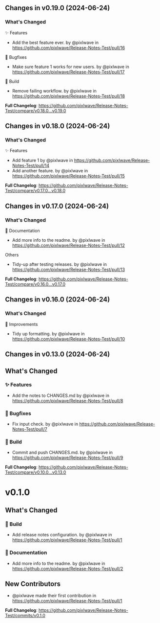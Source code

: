 ## Changes in v0.19.0 (2024-06-24)

### What's Changed

✨ Features
* Add the best feature ever. by @pixlwave in https://github.com/pixlwave/Release-Notes-Test/pull/16

🐛 Bugfixes
* Make sure feature 1 works for new users. by @pixlwave in https://github.com/pixlwave/Release-Notes-Test/pull/17

🧱 Build
* Remove failing workflow. by @pixlwave in https://github.com/pixlwave/Release-Notes-Test/pull/18


**Full Changelog**: https://github.com/pixlwave/Release-Notes-Test/compare/v0.18.0...v0.19.0

## Changes in v0.18.0 (2024-06-24)

### What's Changed

✨ Features
* Add feature 1 by @pixlwave in https://github.com/pixlwave/Release-Notes-Test/pull/14
* Add another feature. by @pixlwave in https://github.com/pixlwave/Release-Notes-Test/pull/15


**Full Changelog**: https://github.com/pixlwave/Release-Notes-Test/compare/v0.17.0...v0.18.0

## Changes in v0.17.0 (2024-06-24)

### What's Changed

📄 Documentation
* Add more info to the readme. by @pixlwave in https://github.com/pixlwave/Release-Notes-Test/pull/12

Others
* Tidy-up after testing releases. by @pixlwave in https://github.com/pixlwave/Release-Notes-Test/pull/13


**Full Changelog**: https://github.com/pixlwave/Release-Notes-Test/compare/v0.16.0...v0.17.0

## Changes in v0.16.0 (2024-06-24)

### What's Changed
🙌 Improvements
* Tidy up formatting. by @pixlwave in https://github.com/pixlwave/Release-Notes-Test/pull/10

## Changes in v0.13.0 (2024-06-24)

## What's Changed
### ✨ Features
* Add the notes to CHANGES.md by @pixlwave in https://github.com/pixlwave/Release-Notes-Test/pull/8
### 🐛 Bugfixes
* Fix input check. by @pixlwave in https://github.com/pixlwave/Release-Notes-Test/pull/7
### 🧱 Build
* Commit and push CHANGES.md. by @pixlwave in https://github.com/pixlwave/Release-Notes-Test/pull/9


**Full Changelog**: https://github.com/pixlwave/Release-Notes-Test/compare/v0.10.0...v0.13.0

# v0.1.0
## What's Changed
### 🧱 Build
* Add release notes configuration. by @pixlwave in https://github.com/pixlwave/Release-Notes-Test/pull/1
### 📄 Documentation
* Add more info to the readme. by @pixlwave in https://github.com/pixlwave/Release-Notes-Test/pull/2

## New Contributors
* @pixlwave made their first contribution in https://github.com/pixlwave/Release-Notes-Test/pull/1

**Full Changelog**: https://github.com/pixlwave/Release-Notes-Test/commits/v0.1.0
